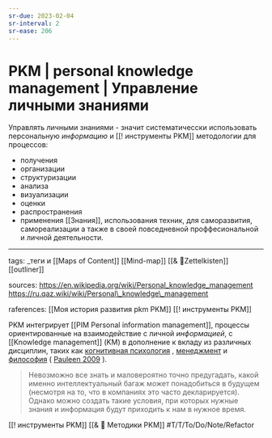 ```yaml
---
sr-due: 2023-02-04
sr-interval: 2
sr-ease: 206
---
```


# PKM | personal knowledge management | Управление личными знаниями

Управлять личными знаниями - значит систематичесски использовать персональную *информацию*  и [[! инструменты PKM]]  методологии для процессов:
- получения
- организации
- структуризации
- анализа
- визуализации
- оценки
- распространения 
- применения
 [[Знания]], использования  техник,  для саморазвития, самореализации  а также в своей повседневной  проффесиональной и личной деятельности.

----
tags:  _теги и [[Maps of Content]] [[Mind-map]] [[& 🌲️Zettelkisten]] [[outliner]]

sources:  https://en.wikipedia.org/wiki/Personal_knowledge_management
https://ru.qaz.wiki/wiki/Personal\_knowledge\_management

raferences: [[Моя история  развития pkm PKM]]  [[! инструменты PKM]]

PKM интегрирует [[PIM Personal information management]], процессы ориентированные на  взаимодействие с личной *информацией*, с [[Knowledge management]] (KM) в дополнение к вкладу из различных дисциплин, таких как [когнитивная психология](https://en.wikipedia.org/wiki/Cognitive_psychology "Когнитивная психология") , [менеджмент](https://en.wikipedia.org/wiki/Management "Управление") и [философия](https://en.wikipedia.org/wiki/Philosophy "Философия") ( [Pauleen 2009](https://en.wikipedia.org/wiki/Personal_knowledge_management#CITEREFPauleen2009) ).


> Невозможно все знать и маловероятно точно предугадать, какой именно интеллектуальный багаж может понадобиться в будущем (несмотря на то, что в компаниях это часто декларируется). Однако можно создать такие условия, при которых нужные знания и информация будут приходить к нам в нужное время.

[[! инструменты PKM]]
[[& 🌱️ Методики PKM]] 
#T/T/To/Do/Note/Refactor 